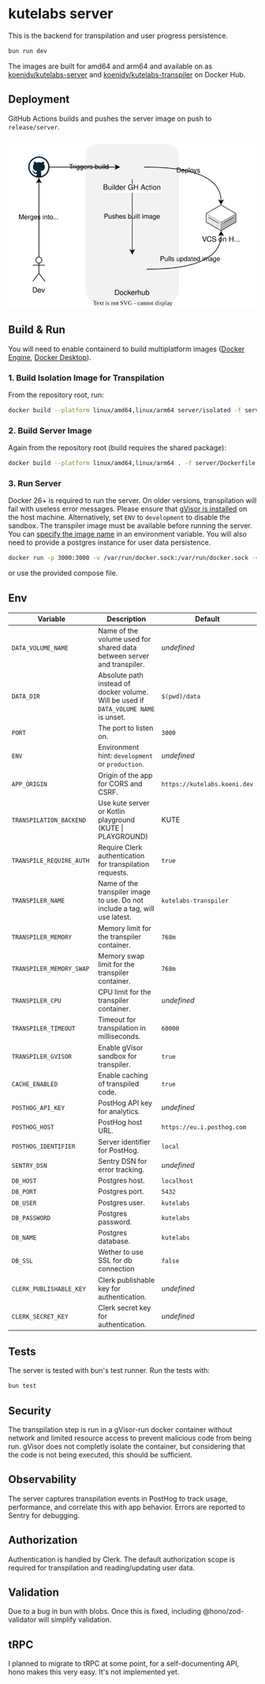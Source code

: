 # kutelabs server

This is the backend for transpilation and user progress persistence.

```sh
bun run dev
```

The images are built for amd64 and arm64 and available on as [koenidv/kutelabs-server](https://hub.docker.com/r/koenidv/kutelabs-server) and [koenidv/kutelabs-transpiler](https://hub.docker.com/r/koenidv/kutelabs-transpiler) on Docker Hub.

## Deployment

GitHub Actions builds and pushes the server image on push to `release/server`.

![ci visualization](../docs/server_cd.drawio.svg)

## Build & Run

You will need to enable containerd to build multiplatform images ([Docker Engine](https://docs.docker.com/engine/storage/containerd/), [Docker Desktop](https://docs.docker.com/desktop/containerd/)).

### 1. Build Isolation Image for Transpilation

From the repository root, run:

```sh
docker build --platform linux/amd64,linux/arm64 server/isolated -f server/isolated/transpiler.dockerfile -t kutelabs-transpiler
```

### 2. Build Server Image

Again from the repository root (build requires the shared package):

```sh
docker build --platform linux/amd64,linux/arm64 . -f server/Dockerfile -t kutelabs-server
```

### 3. Run Server

Docker 26+ is required to run the server. On older versions, transpilation will fail with useless error messages.
Please ensure that [gVisor is installed](https://gvisor.dev/docs/user_guide/install/) on the host machine. Alternatively, set `ENV` to `development` to disable the sandbox.
The transpiler image must be available before running the server. You can [specify the image name](#env) in an environment variable.
You will also need to provide a postgres instance for user data persistence.

```sh
docker run -p 3000:3000 -v /var/run/docker.sock:/var/run/docker.sock -v data:/data -e TRANSPILER_NAME=kutelabs-transpiler kutelabs-server:latest
```

or use the provided compose file.

## Env

| Variable                  | Description                                                                          | Default                      |
| ------------------------- | ------------------------------------------------------------------------------------ | ---------------------------- |
| `DATA_VOLUME_NAME`        | Name of the volume used for shared data between server and transpiler.               | _undefined_                  |
| `DATA_DIR`                | Absolute path instead of docker volume. Will be used if `DATA_VOLUME NAME` is unset. | `$(pwd)/data`                |
| `PORT`                    | The port to listen on.                                                               | `3000`                       |
| `ENV`                     | Environment hint: `development` or `production`.                                     | _undefined_                  |
| `APP_ORIGIN`              | Origin of the app for CORS and CSRF.                                                 | `https://kutelabs.koeni.dev` |
| `TRANSPILATION_BACKEND`   | Use kute server or Kotlin playground (KUTE \| PLAYGROUND)                            | KUTE                         |
| `TRANSPILE_REQUIRE_AUTH`  | Require Clerk authentication for transpilation requests.                             | `true`                       |
| `TRANSPILER_NAME`         | Name of the transpiler image to use. Do not include a tag, will use latest.          | `kutelabs-transpiler`        |
| `TRANSPILER_MEMORY`       | Memory limit for the transpiler container.                                           | `768m`                       |
| `TRANSPILER_MEMORY_SWAP`  | Memory swap limit for the transpiler container.                                      | `768m`                       |
| `TRANSPILER_CPU`          | CPU limit for the transpiler container.                                              | _undefined_                  |
| `TRANSPILER_TIMEOUT`      | Timeout for transpilation in milliseconds.                                           | `60000`                      |
| `TRANSPILER_GVISOR`       | Enable gVisor sandbox for transpiler.                                                | `true`                       |
| `CACHE_ENABLED`           | Enable caching of transpiled code.                                                   | `true`                       |
| `POSTHOG_API_KEY`         | PostHog API key for analytics.                                                       | _undefined_                  |
| `POSTHOG_HOST`            | PostHog host URL.                                                                    | `https://eu.i.posthog.com`   |
| `POSTHOG_IDENTIFIER`      | Server identifier for PostHog.                                                       | `local`                      |
| `SENTRY_DSN`              | Sentry DSN for error tracking.                                                       | _undefined_                  |
| `DB_HOST`                 | Postgres host.                                                                       | `localhost`                  |
| `DB_PORT`                 | Postgres port.                                                                       | `5432`                       |
| `DB_USER`                 | Postgres user.                                                                       | `kutelabs`                   |
| `DB_PASSWORD`             | Postgres password.                                                                   | `kutelabs`                   |
| `DB_NAME`                 | Postgres database.                                                                   | `kutelabs`                   |
| `DB_SSL`                  | Wether to use SSL for db connection                                                  | `false`                      |
| `CLERK_PUBLISHABLE_KEY`   | Clerk publishable key for authentication.                                            | _undefined_                  |
| `CLERK_SECRET_KEY`        | Clerk secret key for authentication.                                                 | _undefined_                  |

## Tests

The server is tested with bun's test runner. Run the tests with:

```sh
bun test
```

## Security

The transpilation step is run in a gVisor-run docker container without network and limited resource access to prevent malicious code from being run. gVisor does not completly isolate the container, but considering that the code is not being executed, this should be sufficient.

## Observability

The server captures transpilation events in PostHog to track usage, performance, and correlate this with app behavior. Errors are reported to Sentry for debugging.

## Authorization

Authentication is handled by Clerk. The default authorization scope is required for transpilation and reading/updating user data.

## Validation

Due to a bug in bun with blobs. Once this is fixed, including @hono/zod-validator will simplify validation.

## tRPC

I planned to migrate to tRPC at some point, for a self-documenting API, hono makes this very easy. It's not implemented yet.
